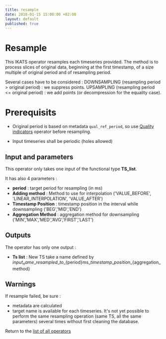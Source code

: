 ```yaml
---
title: resample
date: 2018-01-15 15:00:00 +02:00
layout: default
published: true
---
```

# Resample

This IKATS operator resamples each timeseries provided. The method is to process slices of original data, beginning at the first timestamp, of a size multiple of original period and of resampling period.

Several cases have to be considered :
DOWNSAMPLING (resampling period > original period) : we suppress points.
UPSAMPLING (resampling period <= original period) : we add points (or decompression for the equality case).


# Prerequisits
- Original period is based on metadata `qual_ref_period`, so use [Quality indicators](/doc/operators/qualityIndiactors.html) operator before resampling.

- Input timeseries shall be periodic (holes allowed)


## Input and parameters

This operator only takes one input of the functional type **TS_list**.

It has also 4 parameters :

- **period** : target period for resampling (in ms)
- **Adding method** : Method to use for interpolation ('VALUE_BEFORE', 'LINEAR_INTERPOLATION', 'VALUE_AFTER')
- **Timestamp Position** : timestamp position in the interval while downsampling ('BEG','MID','END')
- **Aggregation Method** : aggregation method for downsampling ('MIN','MAX','MED','AVG','FIRST','LAST')


## Outputs


The operator has only one output :

 - **Ts list** : New TS take a name defined by ${input_name}\_resampled\_to\_${period}ms\_${timestamp\_position}\_${aggregation_method}

## Warnings
If resample failed, be sure :
- metadata are calculated
- target name is available for each timeseries. It's not yet possible to perform the same resampling operation (same TS, all the same parameters) several times without first cleaning the database.    

Return to the [list of all operators](/operators.html)
